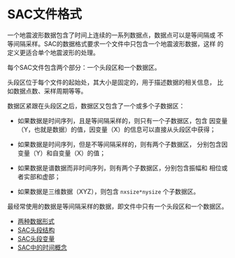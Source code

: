 # SAC文件格式

一个地震波形数据包含了时间上连续的一系列数据点，数据点可以是等间隔或
不等间隔采样。SAC的数据格式要求一个文件中只包含一个地震波形数据，这样
的定义更适合单个地震波形的处理。

每个SAC文件包含两个部分：一个头段区和一个数据区。

头段区位于每个文件的起始处，其大小是固定的，用于描述数据的相关信息，
比如数据点数、采样周期等等。

数据区紧跟在头段区之后，数据区又包含了一个或多个子数据区：

-   如果数据是时间序列，且是等间隔采样的，则只有一个子数据区，包含
    因变量（Y，也就是数据）的值，因变量（X）的信息可以直接从头段区中获得；

-   如果数据是时间序列，但是不等间隔采样的，则有两个子数据区，
    分别包含因变量（Y）和自变量（X）的值；

-   如果数据是谱数据而非时间序列，则有两个子数据区，分别包含振幅和
    相位或者实部和虚部；

-   如果数据是三维数据（XYZ），则包含 `nxsize*nysize` 个子数据区。

最经常使用的数据是等间隔采样的数据，即文件中只有一个头段区和一个数据区。
* [两种数据形式](binary-and-alphanumeric.md)
* [SAC头段结构](header-structure.md)
* [SAC头段变量](header-variables.md)
* [SAC中的时间概念](sac-time.md)
